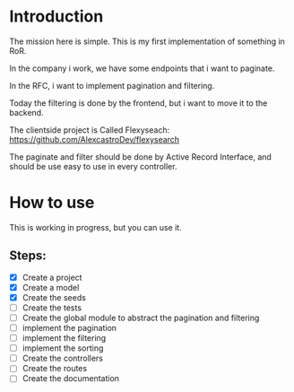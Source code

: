 # Introduction

The mission here is simple. This is my first implementation of something in RoR.

In the company i work, we have some endpoints that i want to paginate.

In the RFC, i want to implement pagination and filtering.

Today the filtering is done by the frontend, but i want to move it to the backend.

The clientside project is Called Flexyseach: https://github.com/AlexcastroDev/flexysearch

The paginate and filter should be done by Active Record Interface, and should be use easy to use in every controller.

# How to use

This is working in progress, but you can use it.

## Steps: 

- [x] Create a project
- [x] Create a model
- [x] Create the seeds
- [ ] Create the tests
- [ ] Create the global module to abstract the pagination and filtering
- [ ] implement the pagination
- [ ] implement the filtering
- [ ] implement the sorting
- [ ] Create the controllers
- [ ] Create the routes
- [ ] Create the documentation
